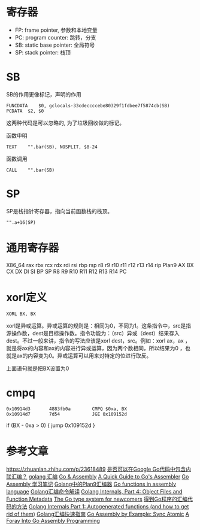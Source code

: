 
# 寄存器

* FP: frame pointer, 参数和本地变量
* PC: program counter: 跳转，分支
* SB: static base pointer: 全局符号
* SP: stack pointer: 栈顶

# SB

SB的作用更像标记，声明的作用

```
FUNCDATA	$0, gclocals·33cdeccccebe80329f1fdbee7f5874cb(SB)
PCDATA	$2, $0
```

这两种代码是可以忽略的, 为了垃圾回收做的标记。


函数申明
```
TEXT	"".bar(SB), NOSPLIT, $8-24
```

函数调用
```
CALL	"".bar(SB)
```

# SP

SP是栈指针寄存器，指向当前函数栈的栈顶。

```
"".a+16(SP)
```


# 通用寄存器


X86_64	rax	rbx	rcx	rdx	rdi	rsi	rbp	rsp	r8	r9	r10	r11	r12	r13	r14	rip
Plan9	AX	BX	CX	DX	DI	SI	BP	SP	R8	R9	R10	R11	R12	R13	R14	PC

# xorl定义
```
XORL BX, BX
```
xorl是异或运算。异或运算的规则是：相同为0，不同为1。这条指令中，src是指源操作数，dest是目标操作数。指令功能为：（src）异或（dest）结果存入dest。不过一般来讲，指令的写法应该是xorl dest，src。例如：xorl ax，ax ，就是将ax的内容和ax的内容进行异或运算，因为两个数相同，所以结果为0 ，也就是ax的内容变为0。异或运算可以用来对特定的位进行取反。

上面语句就是把BX设置为0

# cmpq

```
0x10914d3		4883fb0a		CMPQ $0xa, BX		
0x10914d7		7d54			JGE 0x109152d
```

if (BX - 0xa > 0) {
  jump 0x109152d
}

# 参考文章

https://zhuanlan.zhihu.com/p/23618489
[是否可以在Google Go代码中包含内联汇编？](https://codeday.me/bug/20171106/92975.html)
[golang 汇编](https://lrita.github.io/2017/12/12/golang-asm/)
[Go & Assembly](http://www.doxsey.net/blog/go-and-assembly)
[A Quick Guide to Go's Assembler](https://golang.org/doc/asm)
[Go Assembly 学习笔记](https://studygolang.com/articles/10904)
[Golang中的Plan9汇编器](https://github.com/yangyuqian/technical-articles/blob/master/asm/golang-plan9-assembly-cn.md)
[Go functions in assembly language](https://lrita.github.io/images/posts/go/GoFunctionsInAssembly.pdf)
[Golang汇编命令解读](https://www.cnblogs.com/yjf512/p/6132868.html)
[Golang Internals, Part 4: Object Files and Function Metadata](https://blog.altoros.com/golang-part-4-object-files-and-function-metadata.html)
[The Go type system for newcomers](https://rakyll.org/)
[得到Go程序的汇编代码的方法](https://colobu.com/2018/12/29/get-assembly-output-for-go-programs/)
[Golang Internals Part 1: Autogenerated functions (and how to get rid of them)](https://blog.minio.io/golang-internals-part-1-autogenerated-functions-and-how-to-get-rid-of-them-6ca4749cc236)
[Golang汇编快速指南](https://studygolang.com/articles/2917)
[Go Assembly by Example: Sync Atomic](https://www.davidwong.fr/goasm/sync-atomic)
[A Foray Into Go Assembly Programming](https://blog.sgmansfield.com/2017/04/a-foray-into-go-assembly-programming/)
